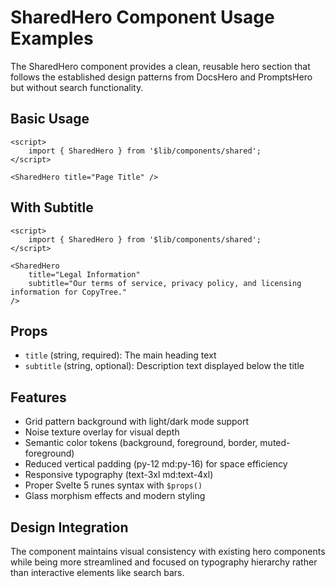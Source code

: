 # SharedHero Component Usage Examples

The SharedHero component provides a clean, reusable hero section that follows the established design patterns from DocsHero and PromptsHero but without search functionality.

## Basic Usage

```svelte
<script>
	import { SharedHero } from '$lib/components/shared';
</script>

<SharedHero title="Page Title" />
```

## With Subtitle

```svelte
<script>
	import { SharedHero } from '$lib/components/shared';
</script>

<SharedHero
	title="Legal Information"
	subtitle="Our terms of service, privacy policy, and licensing information for CopyTree."
/>
```

## Props

- `title` (string, required): The main heading text
- `subtitle` (string, optional): Description text displayed below the title

## Features

- Grid pattern background with light/dark mode support
- Noise texture overlay for visual depth
- Semantic color tokens (background, foreground, border, muted-foreground)
- Reduced vertical padding (py-12 md:py-16) for space efficiency
- Responsive typography (text-3xl md:text-4xl)
- Proper Svelte 5 runes syntax with `$props()`
- Glass morphism effects and modern styling

## Design Integration

The component maintains visual consistency with existing hero components while being more streamlined and focused on typography hierarchy rather than interactive elements like search bars.
